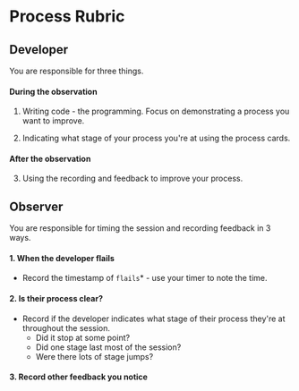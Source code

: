 # Process Rubric

## Developer
You are responsible for three things.

#### During the observation
1. Writing code - the programming. Focus on demonstrating a process you want to improve.

2. Indicating what stage of your process you're at using the process cards.

#### After the observation
3. Using the recording and feedback to improve your process.

## Observer
You are responsible for timing the session and recording feedback in 3 ways.

#### 1. When the developer flails
-  Record the timestamp of `flails`* - use your timer to note the time.

#### 2. Is their process clear?
- Record if the developer indicates what stage of their process they're at throughout the session.
  - Did it stop at some point?
  - Did one stage last most of the session?
  - Were there lots of stage jumps?

#### 3. Record other feedback you notice
